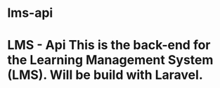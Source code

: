 # lms-api
# LMS - Api  This is the back-end for the Learning Management System (LMS). Will be build with Laravel.
